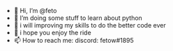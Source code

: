 - 👋 Hi, I’m @feto
- 👀 I’m doing some stuff to learn about python
- 🌱 i will improving my skills to do the better code ever
- 💞️ i hope you enjoy the ride
- 📫 How to reach me: discord: fetow#1895
